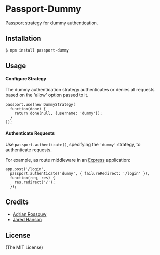 # Passport-Dummy

[Passport](https://github.com/jaredhanson/passport) strategy for dummy authentication.

## Installation

    $ npm install passport-dummy

## Usage

#### Configure Strategy

The dummy authentication strategy authenticates or denies all requests based on the
'allow' option passed to it.

    passport.use(new DummyStrategy(
      function(done) {
        return done(null, {username: 'dummy'});
      }
    ));

#### Authenticate Requests

Use `passport.authenticate()`, specifying the `'dummy'` strategy, to
authenticate requests.

For example, as route middleware in an [Express](http://expressjs.com/)
application:

    app.post('/login', 
      passport.authenticate('dummy', { failureRedirect: '/login' }),
      function(req, res) {
        res.redirect('/');
      });


## Credits

  - [Adrian Rossouw](http://github.com/Vertice)
  - [Jared Hanson](http://github.com/jaredhanson)

## License

(The MIT License)
